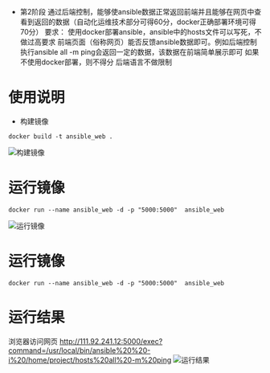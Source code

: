 - 第2阶段
通过后端控制，能够使ansible数据正常返回前端并且能够在网页中查看到返回的数据（自动化运维技术部分可得60分，docker正确部署环境可得70分）
要求：
使用docker部署ansible，ansible中的hosts文件可以写死，不做过高要求
前端页面（俗称网页）能否反馈ansible数据即可。例如后端控制执行ansible all -m ping会返回一定的数据，该数据在前端简单展示即可
如果不使用docker部署，则不得分
后端语言不做限制
# 使用说明
- 构建镜像
```
docker build -t ansible_web .
```
![构建镜像](1.png)
# 运行镜像
```
docker run --name ansible_web -d -p "5000:5000"  ansible_web
```
![运行镜像](2.png)
# 运行镜像
```
docker run --name ansible_web -d -p "5000:5000"  ansible_web
```
# 运行结果
浏览器访问网页
http://111.92.241.12:5000/exec?command=/usr/local/bin/ansible%20%20-i%20/home/project/hosts%20all%20-m%20ping
![运行结果](3.png)